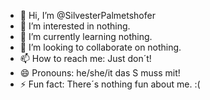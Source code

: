 - 👋 Hi, I’m @SilvesterPalmetshofer
- 👀 I’m interested in nothing.
- 🌱 I’m currently learning nothing.
- 💞️ I’m looking to collaborate on nothing.
- 📫 How to reach me: Just don´t!
- 😄 Pronouns: he/she/it das S muss mit!
- ⚡ Fun fact: There´s nothing fun about me. :(

<!---
SilvesterPalmetshofer/SilvesterPalmetshofer is a ✨ special ✨ repository because its `README.md` (this file) appears on your GitHub profile.
You can click the Preview link to take a look at your changes.
--->
